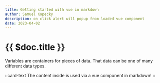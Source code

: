 ```yaml
---
title: Getting started with vue in markdown
author: Samuel Kopecky
description: on click alert will popup from loaded vue component
date: 2023-04-02
---
```


# {{ $doc.title }}

Variables are containers for pieces of data. That data can be one of many different data types.

::card-text
The content inside is used via a vue component in markdown!
::
